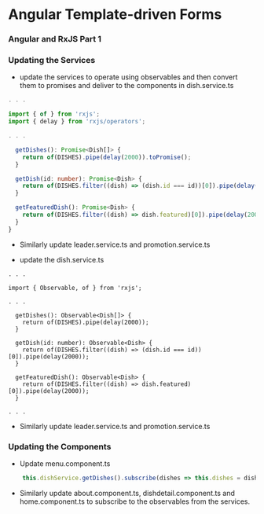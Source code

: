 # 

# Angular Template-driven Forms



### Angular and RxJS Part 1[ ](https://www.coursera.org/learn/angular/supplement/VsHr0/angular-template-driven-forms-objectives-and-outcomes)

### Updating the Services

* update the services to operate using observables and then convert them to promises and deliver to the components in dish.service.ts

```ts
. . .

import { of } from 'rxjs';
import { delay } from 'rxjs/operators';

. . .

  getDishes(): Promise<Dish[]> {
    return of(DISHES).pipe(delay(2000)).toPromise();
  }

  getDish(id: number): Promise<Dish> {
    return of(DISHES.filter((dish) => (dish.id === id))[0]).pipe(delay(2000)).toPromise();
  }

  getFeaturedDish(): Promise<Dish> {
    return of(DISHES.filter((dish) => dish.featured)[0]).pipe(delay(2000)).toPromise();
  }
}
```

* Similarly update leader.service.ts and promotion.service.ts

* update the dish.service.ts

```
. . .

import { Observable, of } from 'rxjs';

. . .

  getDishes(): Observable<Dish[]> {
    return of(DISHES).pipe(delay(2000));
  }

  getDish(id: number): Observable<Dish> {
    return of(DISHES.filter((dish) => (dish.id === id))[0]).pipe(delay(2000));
  }

  getFeaturedDish(): Observable<Dish> {
    return of(DISHES.filter((dish) => dish.featured)[0]).pipe(delay(2000));
  }
  
. . .
```

* Similarly update leader.service.ts and promotion.service.ts



### Updating the Components

* Update menu.component.ts

```ts
    this.dishService.getDishes().subscribe(dishes => this.dishes = dishes);

```

* Similarly update about.component.ts, dishdetail.component.ts and home.component.ts to subscribe to the observables from the services.



